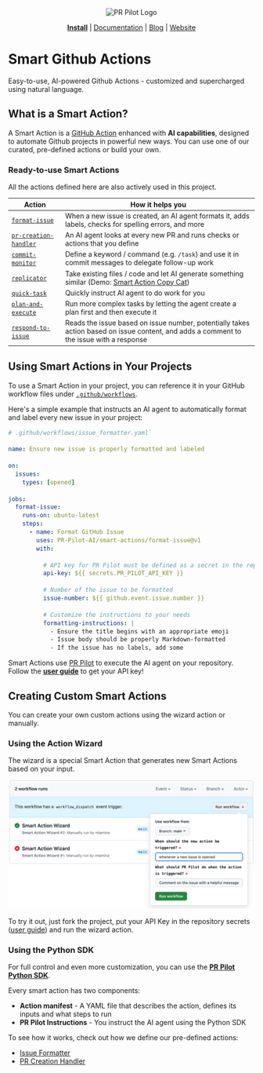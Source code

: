 <div align="center">
<img src="https://avatars.githubusercontent.com/ml/17635?s=140&v=" width="100" alt="PR Pilot Logo">
</div>
<p align="center">
  <a href="https://github.com/apps/pr-pilot-ai/installations/new"><b>Install</b></a> |
  <a href="https://docs.pr-pilot.ai">Documentation</a> | 
  <a href="https://www.pr-pilot.ai/blog">Blog</a> | 
  <a href="https://www.pr-pilot.ai">Website</a>
</p>

# Smart Github Actions

Easy-to-use, AI-powered Github Actions - customized and supercharged using natural language.

## What is a Smart Action?

A Smart Action is a [GitHub Action](https://docs.github.com/en/actions) enhanced with **AI capabilities**, designed to automate Github projects in powerful new ways. You can use one of our curated, pre-defined actions or build your own.

### Ready-to-use Smart Actions

All the actions defined here are also actively used in this project.

| Action                                                                                                                     | How it helps you                                                                                                                                                                            |
|----------------------------------------------------------------------------------------------------------------------------|---------------------------------------------------------------------------------------------------------------------------------------------------------------------------------------------|
| [`format-issue`](https://github.com/PR-Pilot-AI/smart-actions/actions/workflows/issue_formatter.yaml)                      | When a new issue is created, an AI agent formats it, adds labels, checks for spelling errors, and more                                                                                      |
| [`pr-creation-handler`](https://github.com/PR-Pilot-AI/smart-actions/actions/workflows/auto_review_new_pull_requests.yaml) | An AI agent looks at every new PR and runs checks or actions that you define                                                                                                                |
| [`commit-monitor`](./commit-monitor)                                                                                       | Define a keyword / command (e.g. `/task`) and use it in commit messages to delegate follow-up work                                                                                          |
| [`replicator`](./replicator)                                                                                               | Take existing files / code and let AI generate something similar (Demo: [Smart Action Copy Cat](https://github.com/PR-Pilot-AI/smart-actions/actions/workflows/smart_action_copy_cat.yaml)) |
| [`quick-task`](./quick-task)                                                                                               | Quickly instruct AI agent to do work for you                                                                                                                                                |
| [`plan-and-execute`](./plan-and-execute)                                                                                   | Run more complex tasks by letting the agent create a plan first and then execute it                                                                                                         |
| [`respond-to-issue`](./respond-to-issue)                                                                                   | Reads the issue based on issue number, potentially takes action based on issue content, and adds a comment to the issue with a response                                                    |

## Using Smart Actions in Your Projects

To use a Smart Action in your project, you can reference it in your GitHub workflow files under [`.github/workflows`](https://github.com/PR-Pilot-AI/smart-actions/tree/main/.github/workflows).

Here's a simple example that instructs an AI agent to automatically format and label every new issue in your project:

```yaml
# .github/workflows/issue_formatter.yaml`

name: Ensure new issue is properly formatted and labeled

on:
  issues:
    types: [opened]

jobs:
  format-issue:
    runs-on: ubuntu-latest
    steps:
      - name: Format GitHub Issue
        uses: PR-Pilot-AI/smart-actions/format-issue@v1
        with:

          # API key for PR Pilot must be defined as a secret in the repository
          api-key: ${{ secrets.PR_PILOT_API_KEY }}

          # Number of the issue to be formatted
          issue-number: ${{ github.event.issue.number }}

          # Customize the instructions to your needs
          formatting-instructions: |
            - Ensure the title begins with an appropriate emoji
            - Issue body should be properly Markdown-formatted
            - If the issue has no labels, add some
```

Smart Actions use [PR Pilot](https://github.com/PR-Pilot-AI/pr-pilot) to execute the AI agent on your repository. Follow the **[user guide](https://docs.pr-pilot.ai/user_guide.html)** to get your API key!

## Creating Custom Smart Actions

You can create your own custom actions using the wizard action or manually.

### Using the Action Wizard

The wizard is a special Smart Action that generates new Smart Actions based on your input.

![Action Wizard](wizard.png)

To try it out, just fork the project, put your API Key in the repository secrets ([user guide](https://docs.pr-pilot.ai/user_guide.html)) and run the wizard action.


### Using the Python SDK
For full control and even more customization, you can use the **[PR Pilot Python SDK](https://github.com/PR-Pilot-AI/pr-pilot-python)**.

Every smart action has two components:

* **Action manifest** - A YAML file that describes the action, defines its inputs and what steps to run
* **PR Pilot Instructions** - You instruct the AI agent using the Python SDK

To see how it works, check out how we define our pre-defined actions:

* [Issue Formatter](./format-issue)
* [PR Creation Handler](./pr-creation-handler)
